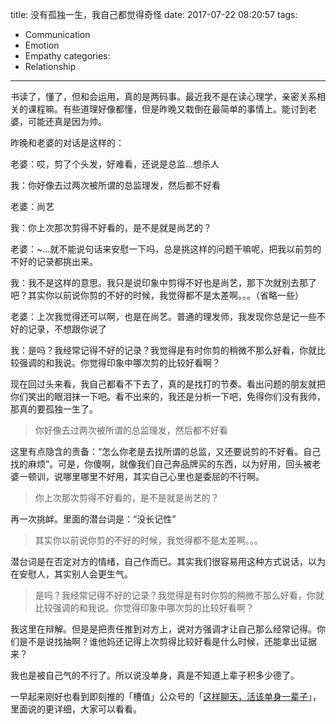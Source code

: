 title: 没有孤独一生，我自己都觉得奇怪
date: 2017-07-22 08:20:57
tags:
  - Communication
  - Emotion
  - Empathy
categories:
  - Relationship
---

书读了，懂了，但和会运用，真的是两码事。最近我不是在读心理学，亲密关系相关的课程嘛。有些道理好像都懂，但是昨晚又栽倒在最简单的事情上。能讨到老婆，可能还真是因为帅。  

昨晚和老婆的对话是这样的：  

老婆：哎，剪了个头发，好难看，还说是总监...想杀人  

我：你好像去过两次被所谓的总监理发，然后都不好看  

老婆：尚艺  

我：你上次那次剪得不好看的，是不是就是尚艺的？  

老婆：~...就不能说句话来安慰一下吗，总是挑这样的问题干嘛呢，把我以前剪的不好的记录都挑出来。  

我：我不是这样的意思。我只是说印象中剪得不好也是尚艺，那下次就别去那了吧？其实你以前说你剪的不好的时候，我觉得都不是太差啊。。。（省略一些）  

老婆：上次我觉得还可以啊，也是在尚艺。普通的理发师，我发现你总是记一些不好的记录，不想跟你说了  

我：是吗？我经常记得不好的记录？我觉得是有时你剪的稍微不那么好看，你就比较强调的和我说。你觉得印象中哪次剪的比较好看啊？  


现在回过头来看，我自己都看不下去了，真的是找打的节奏。看出问题的朋友就把你们笑出的眼泪抹一下吧。看不出来的，我还是分析一下吧，免得你们没有我帅，那真的要孤独一生了。  

>你好像去过两次被所谓的总监理发，然后都不好看

这里有点隐含的责备：“怎么你老是去找所谓的总监，又还要说剪的不好看。自己找的麻烦”。可是，你傻啊，就像我们自己奔品牌买的东西，以为好用，回头被老婆一顿训，说哪里哪里不好用，其实自己心里也是委屈的不行啊。  

>你上次那次剪得不好看的，是不是就是尚艺的？

再一次挑衅。里面的潜台词是：“没长记性”

>其实你以前说你剪的不好的时候，我觉得都不是太差啊。。。

潜台词是在否定对方的情绪，自己作而已。其实我们很容易用这种方式说话，以为在安慰人，其实别人会更生气。  

>是吗？我经常记得不好的记录？我觉得是有时你剪的稍微不那么好看，你就比较强调的和我说。你觉得印象中哪次剪的比较好看啊？  

我这里在辩解。但是是把责任推到对方上，说对方强调才让自己那么经常记得。你们是不是说找抽啊？谁他妈还记得上次剪得比较好看是什么时候，还能拿出证据来？  

我也是被自己气的不行了。所以说没单身，真是不知道上辈子积多少德了。  

一早起来刚好也看到即刻推的「槽值」公众号的「[这样聊天，活该单身一辈子][]」，里面说的更详细，大家可以看看。

[这样聊天，活该单身一辈子]: https://mp.weixin.qq.com/s?__biz=MzIzNDAxNjkxOA==&mid=2650572006&idx=1&sn=71085222cf0f9348775304fd8a27b561&scene=21#wechat_redirect
